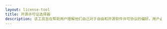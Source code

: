 ```yaml
---
layout: license-tool
title: 开源许可证选择器
description: 该工具旨在帮助用户理解他们自己对于自由和开源软件许可协议的偏好。用户必须自己阅读这些许可协议。在将许可协议适用于您的财产之前，阅读并完全理解您选择的许可协议是非常重要的。支撑该工具运行的许可类型分类，会不可避免地有些缩减。因此，不能也切不可将该工具的输出信息视为法律意见。
---
```

